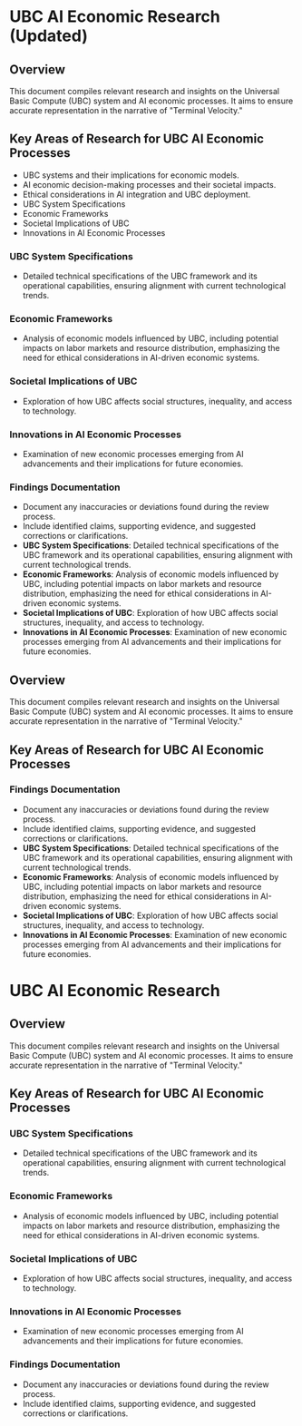 # UBC AI Economic Research (Updated)

## Overview
This document compiles relevant research and insights on the Universal Basic Compute (UBC) system and AI economic processes. It aims to ensure accurate representation in the narrative of "Terminal Velocity."

## Key Areas of Research for UBC AI Economic Processes
- UBC systems and their implications for economic models.
- AI economic decision-making processes and their societal impacts.
- Ethical considerations in AI integration and UBC deployment.
- UBC System Specifications
- Economic Frameworks
- Societal Implications of UBC
- Innovations in AI Economic Processes

### UBC System Specifications
- Detailed technical specifications of the UBC framework and its operational capabilities, ensuring alignment with current technological trends.
### Economic Frameworks
- Analysis of economic models influenced by UBC, including potential impacts on labor markets and resource distribution, emphasizing the need for ethical considerations in AI-driven economic systems.
### Societal Implications of UBC
- Exploration of how UBC affects social structures, inequality, and access to technology.
### Innovations in AI Economic Processes
- Examination of new economic processes emerging from AI advancements and their implications for future economies.

### Findings Documentation
- Document any inaccuracies or deviations found during the review process.
- Include identified claims, supporting evidence, and suggested corrections or clarifications.
- **UBC System Specifications**: Detailed technical specifications of the UBC framework and its operational capabilities, ensuring alignment with current technological trends.
- **Economic Frameworks**: Analysis of economic models influenced by UBC, including potential impacts on labor markets and resource distribution, emphasizing the need for ethical considerations in AI-driven economic systems.
- **Societal Implications of UBC**: Exploration of how UBC affects social structures, inequality, and access to technology.
- **Innovations in AI Economic Processes**: Examination of new economic processes emerging from AI advancements and their implications for future economies.

## Overview
This document compiles relevant research and insights on the Universal Basic Compute (UBC) system and AI economic processes. It aims to ensure accurate representation in the narrative of "Terminal Velocity."

## Key Areas of Research for UBC AI Economic Processes

### Findings Documentation
- Document any inaccuracies or deviations found during the review process.
- Include identified claims, supporting evidence, and suggested corrections or clarifications.
- **UBC System Specifications**: Detailed technical specifications of the UBC framework and its operational capabilities, ensuring alignment with current technological trends.
- **Economic Frameworks**: Analysis of economic models influenced by UBC, including potential impacts on labor markets and resource distribution, emphasizing the need for ethical considerations in AI-driven economic systems.
- **Societal Implications of UBC**: Exploration of how UBC affects social structures, inequality, and access to technology.
- **Innovations in AI Economic Processes**: Examination of new economic processes emerging from AI advancements and their implications for future economies.
# UBC AI Economic Research

## Overview
This document compiles relevant research and insights on the Universal Basic Compute (UBC) system and AI economic processes. It aims to ensure accurate representation in the narrative of "Terminal Velocity."

## Key Areas of Research for UBC AI Economic Processes

### UBC System Specifications
- Detailed technical specifications of the UBC framework and its operational capabilities, ensuring alignment with current technological trends.

### Economic Frameworks
- Analysis of economic models influenced by UBC, including potential impacts on labor markets and resource distribution, emphasizing the need for ethical considerations in AI-driven economic systems.

### Societal Implications of UBC
- Exploration of how UBC affects social structures, inequality, and access to technology.

### Innovations in AI Economic Processes
- Examination of new economic processes emerging from AI advancements and their implications for future economies.

### Findings Documentation
- Document any inaccuracies or deviations found during the review process.
- Include identified claims, supporting evidence, and suggested corrections or clarifications.
